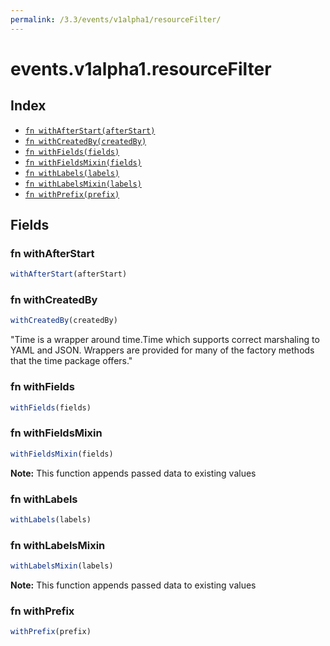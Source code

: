 ```yaml
---
permalink: /3.3/events/v1alpha1/resourceFilter/
---
```


# events.v1alpha1.resourceFilter



## Index

* [`fn withAfterStart(afterStart)`](#fn-withafterstart)
* [`fn withCreatedBy(createdBy)`](#fn-withcreatedby)
* [`fn withFields(fields)`](#fn-withfields)
* [`fn withFieldsMixin(fields)`](#fn-withfieldsmixin)
* [`fn withLabels(labels)`](#fn-withlabels)
* [`fn withLabelsMixin(labels)`](#fn-withlabelsmixin)
* [`fn withPrefix(prefix)`](#fn-withprefix)

## Fields

### fn withAfterStart

```ts
withAfterStart(afterStart)
```



### fn withCreatedBy

```ts
withCreatedBy(createdBy)
```

"Time is a wrapper around time.Time which supports correct marshaling to YAML and JSON.  Wrappers are provided for many of the factory methods that the time package offers."

### fn withFields

```ts
withFields(fields)
```



### fn withFieldsMixin

```ts
withFieldsMixin(fields)
```



**Note:** This function appends passed data to existing values

### fn withLabels

```ts
withLabels(labels)
```



### fn withLabelsMixin

```ts
withLabelsMixin(labels)
```



**Note:** This function appends passed data to existing values

### fn withPrefix

```ts
withPrefix(prefix)
```

